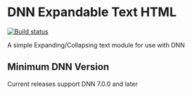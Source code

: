 # DNN Expandable Text HTML

[![Build status](https://iowacomputergurus.visualstudio.com/ICG%20Open%20Source/_apis/build/status/DNN%20Expandable%20Text)](https://iowacomputergurus.visualstudio.com/ICG%20Open%20Source/_build/latest?definitionId=0)

A simple Expanding/Collapsing text module for use with DNN

## Minimum DNN Version

Current releases support DNN 7.0.0 and later